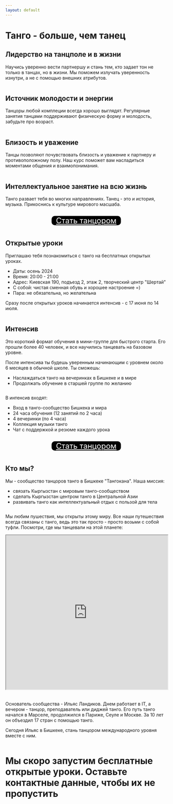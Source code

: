 ```yaml
---
layout: default
---
```


# Танго - больше, чем танец

## Лидерство на танцполе и в жизни

Научись уверенно вести партнершу и стань тем, кто задает тон не только в танцах, но в жизни. Мы поможем излучать уверенность изнутри, а не с помощью внешних атрибутов.

<img src="/assets/images/IMG_9107.JPG" alt="" class="landing-image-150-px" style="object-position: center 73%;">

## Источник молодости и энергии

Танцоры любой комплеции всегда хорошо выглядят. Регулярные занятия танцами поддерживают физическую форму и молодость, забудьте про возраст.

<img src="/assets/images/youth.jpg" alt="" class="landing-image-150-px" style="object-position: center 76%;">

## Близость и уважение

Танцы позволяют почувствовать близость и уважение к партнеру и противоположному полу. Наш курс поможет вам насладиться моментами общения и взаимопонимания.

<img src="/assets/images/understanding.jpg" alt="" class="landing-image-150-px" style="object-position: center 25%">

## Интеллектуальное занятие на всю жизнь

Танго развает тебя во многих направлениях. Танец - это и история, музыка. Прикоснись к культуре мирового масшаба.

<img src="/assets/images/IMG_3666.jpeg" alt="" class="landing-image-150-px" style="object-position: center 40%">

<div style="display:flex; justify-content:center"><p style="display: inline-block; text-align:center; background-color: black; border-radius: 10px"><a style="margin: 14px; backgound-color: black; color: white; font-size: 24px" href="#embended-form-326">Стать танцором</a></p></div>

## Открытые уроки

Приглашаю тебя познакомиться с танго на бесплатных открытых уроках.

- Даты: осень 2024
- Время: 20:00 - 21:00
- Адрес: Киевская 190, подъезд 2, этаж 2, творческий центр "Шертай"
- С собой: чистая сменная обувь и хорошее настроение =)
- Пара: не обязательна, но желательна

Сразу после открытых уроков начинается интенсив - с 17 июня по 14 июля.

<img src="/assets/images/IMG_0336.jpeg" alt="" class="landing-image-150-px" style="object-position: center 37%">

## Интенсив

Это короткий формат обучения в мини-группе для быстрого старта. Его прошли более 40 человек, и все научились танцевать на базовом уровне.

После интенсива ты будешь уверенным начинающим с уровнем около 6 месяцев в обычной школе. Ты сможешь:

- Наслаждаться танго на вечеринках в Бишкеке и в мире
- Продолжать обучение в старшей группе по желанию

<img src="/assets/images/IMG_8389.jpeg" alt="" class="landing-image-150-px" style="object-position: center 37%">

В интенсив входят:

- Вход в танго-сообщество Бишкека и мира
- 24 часа обучения (12 занятий по 2 часа)
- 4 вечеринки (по 4 часа)
- Коллекция музыки танго
- Чат с поддержкой и резюме каждого урока

<!-- Цена интесива - 14.000 сомов. Это всего 350 сомов в час. -->

<img src="/assets/images/IMG_0335.jpeg" alt="" class="landing-image-150-px" style="object-position: center 52%">

<div style="display:flex; justify-content:center"><p style="display: inline-block; text-align:center; background-color: black; border-radius: 10px"><a style="margin: 14px; backgound-color: black; color: white; font-size: 24px" href="#embended-form-326">Стать танцором</a></p></div>

## Кто мы?

Мы - сообщество танцоров танго в Бишкеке "Тангокана". Наша миссия:

- связать Кыргызстан с мировым танго-сообществом
- сделать Кыргызстан центром танго в Центральной Азии
- развивать танго как интеллектуальный отдых с пользой для тела

<img src="/assets/images/IMG_7862.jpeg" alt="" class="landing-image-150-px" style="object-position: center 22%">

Мы любим пушествия, мы открыты этому миру. Все наши путешествия всегда связаны с танго, ведь это так просто - просто возьми с собой туфли. Посмотри, где мы танцевали на этой планете:

<iframe src="https://www.google.com/maps/d/u/0/embed?mid=1t_BScP2V3hPm0fhya3wb_XB1DK8OZp0&ehbc=2E312F&noprof=1&z=2" style="width:100%; margin-bottom: 20px;" width="640" height="480"></iframe>

Основатель сообщества - Ильяс Ландиков. Днем работает в IT, а вечером - танцор, преподаватель или диджей танго. Его путь танго начался в Марселе, продолжился в Париже, Сеуле и Москве. За 10 лет он объездил 17 стран с помощью танго.

Сегодня Ильяс в Бишкеке, стань танцором международного уровня вместе с ним.

<img src="/assets/images/IMG_0144.jpeg" alt="" class="landing-image-150-px"  style="object-position: center 54%">

# Мы скоро запустим бесплатные открытые уроки. Оставьте контактные данные, чтобы их не пропустить

<p style="text-align: center;"><iframe class="form-iframe embended-form" style="display:none;" id="embended-form-326" src="https://crm.clients24.pro/tangokana/form?id=326" frameborder="0" scrolling="no" width="100%">Your browser does not support frames</iframe></p>
<link href="https://crm.clients24.pro/css/form.css" rel="stylesheet">
<script src="https://crm.clients24.pro/tangokana/admin/schedule-noauth/simple-form-script/326"></script>
<script>onmessage = function(e){
document.getElementById('embended-form-326').style.height = (e.data.formSize + 120) + 'px';
};</script>
